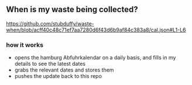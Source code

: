 ## When is my waste being collected?
  https://github.com/stubduffy/waste-when/blob/acff40c48c71ef7aa7280d6f43d6b9af84c383a8/cal.json#L1-L6
  
  ### how it works
  - opens the hamburg Abfuhrkalendar on a daily basis, and fills in my details to see the latest dates
  - grabs the relevant dates and stores them
  - pushes the update back to this repo
  
